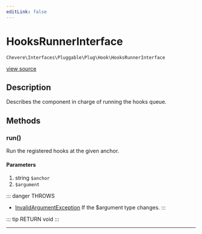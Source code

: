 ```yaml
---
editLink: false
---
```


# HooksRunnerInterface

`Chevere\Interfaces\Pluggable\Plug\Hook\HooksRunnerInterface`

[view source](https://github.com/chevere/chevere/blob/master/src/Chevere/Interfaces/Pluggable/Plug/Hook/HooksRunnerInterface.php)

## Description

Describes the component in charge of running the hooks queue.

## Methods

### run()

Run the registered hooks at the given anchor.

#### Parameters

1. string `$anchor`
2.  `$argument`

::: danger THROWS
- [InvalidArgumentException](../../../../Exceptions/Core/InvalidArgumentException.md) If the $argument type changes.
:::

::: tip RETURN
void
:::

---
